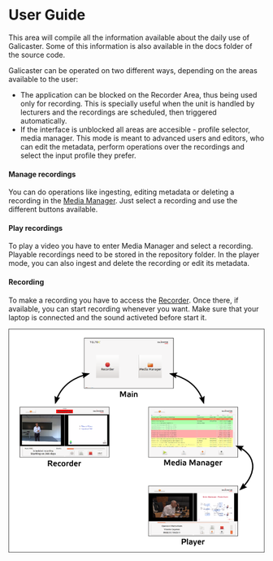 
User Guide
==========

This area will compile all the information available about the daily use of Galicaster. Some of this information is also available in the docs folder of the source code.

Galicaster can be operated on two different ways, depending on the areas available to the user:

* The application can be blocked on the Recorder Area, thus being used only for recording. This is specially useful when the unit is handled by lecturers and the recordings are scheduled, then triggered automatically.
* If the interface is unblocked all areas are accesible - profile selector, media manager. This mode is meant to advanced users and editors, who can edit the metadata, perform operations over the recordings and select the input profile they prefer.


#### Manage recordings
You can do operations like ingesting, editing metadata or deleting a recording in the [Media Manager](). Just select a recording and use the different buttons available.

#### Play recordings
To play a video you have to enter Media Manager and select a recording. Playable recordings need to be stored in the repository folder. In the player mode, you can also ingest and delete the recording or edit its metadata.

#### Recording
To make a recording you have to access the [Recorder](). Once there, if available, you can start recording whenever you want. Make sure that your laptop is connected and the sound activeted before start it.

![](images/UserGuide/steps.png)
